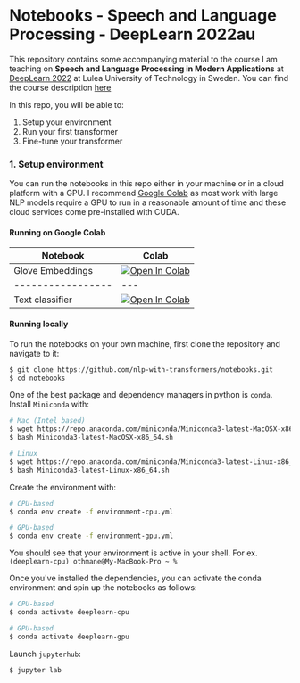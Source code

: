 # Notebooks - Speech and Language Processing - DeepLearn 2022au

This repository contains some accompanying material to the course I am teaching on **Speech and Language Processing in Modern Applications** at [DeepLearn 2022](https://irdta.eu/deeplearn/2022au/) at Lulea University of Technology in Sweden. You can find the course description [here](https://irdta.eu/deeplearn/2022au/blog/speakers/othmane-rifki/)


In this repo, you will be able to:
1. Setup your environment
1. Run your first transformer
1. Fine-tune your transformer


### 1. Setup environment

You can run the notebooks in this repo either in your machine or in a cloud platform with a GPU. I recommend [Google Colab](https://colab.research.google.com/) as most work with large NLP models require a GPU to run in a reasonable amount of time and these cloud services come pre-installed with CUDA.

#### Running on Google Colab



| Notebook          | Colab  |
|-------------------|---|
| Glove Embeddings  | [![Open In Colab](https://colab.research.google.com/assets/colab-badge.svg)](https://colab.research.google.com/github/othrif/deeplearn-2022au-speech-language/blob/main/01_glove_word_vector.ipynb)  |
| ----------------- |---|
| Text classifier   | [![Open In Colab](https://colab.research.google.com/assets/colab-badge.svg)](https://colab.research.google.com/github/othrif/deeplearn-2022au-speech-language/blob/main/02_text_classifier.ipynb)  |



#### Running locally

To run the notebooks on your own machine, first clone the repository and navigate to it:
``` bash
$ git clone https://github.com/nlp-with-transformers/notebooks.git
$ cd notebooks
```

One of the best package and dependency managers in python is `conda`. Install `Miniconda` with:

``` bash
# Mac (Intel based)
$ wget https://repo.anaconda.com/miniconda/Miniconda3-latest-MacOSX-x86_64.sh
$ bash Miniconda3-latest-MacOSX-x86_64.sh

# Linux
$ wget https://repo.anaconda.com/miniconda/Miniconda3-latest-Linux-x86_64.sh
$ bash Miniconda3-latest-Linux-x86_64.sh
```

Create the environment with:
``` bash
# CPU-based
$ conda env create -f environment-cpu.yml

# GPU-based
$ conda env create -f environment-gpu.yml
```
You should see that your environment is active in your shell. For ex. `(deeplearn-cpu) othmane@My-MacBook-Pro ~ %`

Once you've installed the dependencies, you can activate the conda environment and spin up the notebooks as follows:
``` bash
# CPU-based
$ conda activate deeplearn-cpu

# GPU-based
$ conda activate deeplearn-gpu
```

Launch `jupyterhub`:
``` bash
$ jupyter lab
```
